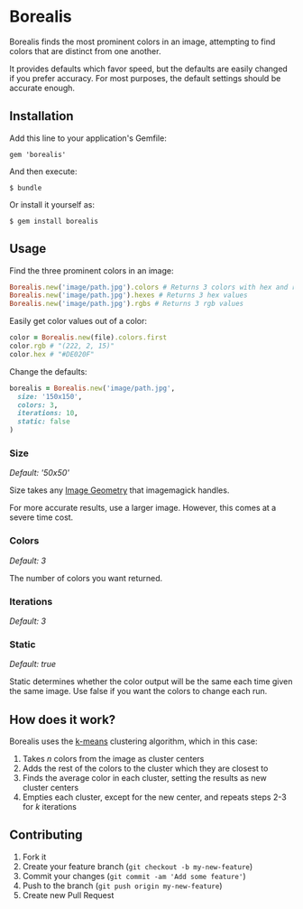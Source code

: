 # Borealis

Borealis finds the most prominent colors in an image, attempting to find colors that are distinct from one another.

It provides defaults which favor speed, but the defaults are easily changed if you prefer accuracy. For most purposes, the default settings should be accurate enough.

## Installation

Add this line to your application's Gemfile:

    gem 'borealis'

And then execute:

    $ bundle

Or install it yourself as:

    $ gem install borealis

## Usage

Find the three prominent colors in an image:

```ruby
Borealis.new('image/path.jpg').colors # Returns 3 colors with hex and rgb attributes
Borealis.new('image/path.jpg').hexes # Returns 3 hex values
Borealis.new('image/path.jpg').rgbs # Returns 3 rgb values
```

Easily get color values out of a color:

```ruby
color = Borealis.new(file).colors.first
color.rgb # "(222, 2, 15)"
color.hex # "#DE020F"
```

Change the defaults:

```ruby
borealis = Borealis.new('image/path.jpg',
  size: '150x150',
  colors: 3,
  iterations: 10,
  static: false
)
```

### Size

_Default: '50x50'_

Size takes any [Image Geometry](http://www.imagemagick.org/script/command-line-processing.php#geometry) that imagemagick handles.

For more accurate results, use a larger image. However, this comes at a severe time cost.

### Colors

_Default: 3_

The number of colors you want returned.

### Iterations

_Default: 3_

### Static

_Default: true_

Static determines whether the color output will be the same each time given the same image. Use false if you want the colors to change each run.

## How does it work?

Borealis uses the [k-means](http://en.wikipedia.org/wiki/K-means_clustering) clustering algorithm, which in this case:

1. Takes _n_ colors from the image as cluster centers
2. Adds the rest of the colors to the cluster which they are closest to
3. Finds the average color in each cluster, setting the results as new cluster centers
4. Empties each cluster, except for the new center, and repeats steps 2-3 for _k_ iterations

## Contributing

1. Fork it
2. Create your feature branch (`git checkout -b my-new-feature`)
3. Commit your changes (`git commit -am 'Add some feature'`)
4. Push to the branch (`git push origin my-new-feature`)
5. Create new Pull Request
